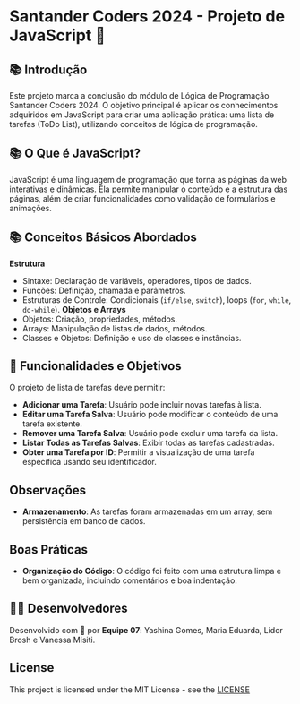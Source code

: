 # Santander Coders 2024 - Projeto de JavaScript 💚

## 📚 Introdução
Este projeto marca a conclusão do módulo de Lógica de Programação Santander Coders 2024. O objetivo principal é aplicar os conhecimentos adquiridos em JavaScript para criar uma aplicação prática: uma lista de tarefas (ToDo List), utilizando conceitos de lógica de programação.

## 📚 O Que é JavaScript?
JavaScript é uma linguagem de programação que torna as páginas da web interativas e dinâmicas. Ela permite manipular o conteúdo e a estrutura das páginas, além de criar funcionalidades como validação de formulários e animações.

## 📚 Conceitos Básicos Abordados
 **Estrutura**
  - Sintaxe: Declaração de variáveis, operadores, tipos de dados.
  - Funções: Definição, chamada e parâmetros.
  - Estruturas de Controle: Condicionais (`if/else`, `switch`), loops (`for`, `while`, `do-while`).
 **Objetos e Arrays**
  - Objetos: Criação, propriedades, métodos.
  - Arrays: Manipulação de listas de dados, métodos.
  - Classes e Objetos: Definição e uso de classes e instâncias.

## 🚀 Funcionalidades e Objetivos
O projeto de lista de tarefas deve permitir:
- **Adicionar uma Tarefa**: Usuário pode incluir novas tarefas à lista.
- **Editar uma Tarefa Salva**: Usuário pode modificar o conteúdo de uma tarefa existente.
- **Remover uma Tarefa Salva**: Usuário pode excluir uma tarefa da lista.
- **Listar Todas as Tarefas Salvas**: Exibir todas as tarefas cadastradas.
- **Obter uma Tarefa por ID**: Permitir a visualização de uma tarefa específica usando seu identificador.

## Observações
- **Armazenamento**: As tarefas foram armazenadas em um array, sem persistência em banco de dados.

## Boas Práticas
- **Organização do Código**: O código foi feito com uma estrutura limpa e bem organizada, incluindo comentários e boa indentação.

## 👩‍💻 Desenvolvedores
Desenvolvido com 💚 por **Equipe 07**: Yashina Gomes, Maria Eduarda, Lidor Brosh e Vanessa Misiti.

## License
This project is licensed under the MIT License - see the [LICENSE](https://github.com/dudaz-dev/PROJETO_JS_ADA/blob/main/LICENSE)
